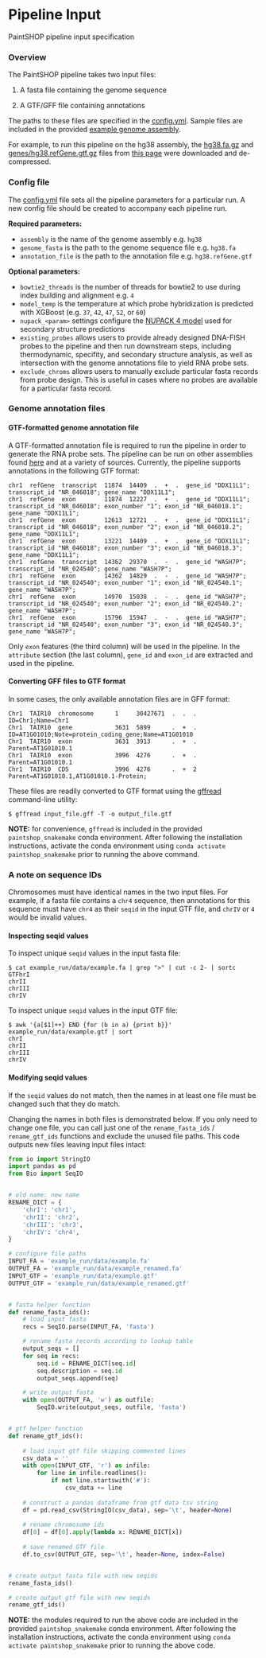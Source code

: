 # Pipeline Input

PaintSHOP pipeline input specification

### Overview

The PaintSHOP pipeline takes two input files: 

1. A fasta file containing the genome sequence

2. A GTF/GFF file containing annotations

The paths to these files are specified in the [config.yml](../example_run/config.yml). Sample files are included in the provided [example genome assembly](../example_run/data/). 

For example, to run this pipeline on the hg38 assembly, the [hg38.fa.gz](http://hgdownload.soe.ucsc.edu/goldenPath/hg38/bigZips/hg38.fa.gz) and [genes/hg38.refGene.gtf.gz](http://hgdownload.soe.ucsc.edu/goldenPath/hg38/bigZips/genes/hg38.refGene.gtf.gz) files from [this page](https://hgdownload.soe.ucsc.edu/goldenPath/hg38/bigZips/) were downloaded and de-compressed. 

### Config file

The [config.yml](../example_run/config.yml) file sets all the pipeline parameters for a particular run. A new config file should be created to accompany each pipeline run.

**Required parameters:**

* `assembly` is the name of the genome assembly e.g. `hg38`
* `genome_fasta` is the path to the genome sequence file e.g. `hg38.fa`
* `annotation_file` is the path to the annotation file e.g. `hg38.refGene.gtf`

**Optional parameters:**

* `bowtie2_threads` is the number of threads for bowtie2 to use during index building and alignment e.g. `4`
* `model_temp` is the temperature at which probe hybridization is predicted with XGBoost (e.g. `37`, `42`, `47`, `52`, or `60`)
* `nupack_<param>` settings configure the [NUPACK 4 model](https://piercelab-caltech.github.io/nupack-docs/model/#model-specification) used for secondary structure predictions
* `existing_probes` allows users to provide already designed DNA-FISH probes to the pipeline and then run downstream steps, including thermodynamic, specifity, and secondary structure analysis, as well as intersection with the genome annotations file to yield RNA probe sets.
* `exclude_chroms` allows users to manually exclude particular fasta records from probe design. This is useful in cases where no probes are available for a particular fasta record.

### Genome annotation files

#### GTF-formatted genome annotation file

A GTF-formatted annotation file is required to run the pipeline in order to generate the RNA probe sets. The pipeline can be run on other assemblies found [here](https://hgdownload.soe.ucsc.edu/downloads.html) and at a variety of sources. Currently, the pipeline supports annotations in the following GTF format:

```
chr1  refGene  transcript  11874  14409  .  +  .  gene_id "DDX11L1"; transcript_id "NR_046018"; gene_name "DDX11L1";
chr1  refGene  exon        11874  12227  .  +  .  gene_id "DDX11L1"; transcript_id "NR_046018"; exon_number "1"; exon_id "NR_046018.1"; gene_name "DDX11L1";
chr1  refGene  exon        12613  12721  .  +  .  gene_id "DDX11L1"; transcript_id "NR_046018"; exon_number "2"; exon_id "NR_046018.2"; gene_name "DDX11L1";
chr1  refGene  exon        13221  14409  .  +  .  gene_id "DDX11L1"; transcript_id "NR_046018"; exon_number "3"; exon_id "NR_046018.3"; gene_name "DDX11L1";
chr1  refGene  transcript  14362  29370  .  -  .  gene_id "WASH7P"; transcript_id "NR_024540"; gene_name "WASH7P";
chr1  refGene  exon        14362  14829  .  -  .  gene_id "WASH7P"; transcript_id "NR_024540"; exon_number "1"; exon_id "NR_024540.1"; gene_name "WASH7P";
chr1  refGene  exon        14970  15038  .  -  .  gene_id "WASH7P"; transcript_id "NR_024540"; exon_number "2"; exon_id "NR_024540.2"; gene_name "WASH7P";
chr1  refGene  exon        15796  15947  .  -  .  gene_id "WASH7P"; transcript_id "NR_024540"; exon_number "3"; exon_id "NR_024540.3"; gene_name "WASH7P";
```

Only `exon` features (the third column) will be used in the pipeline. In the `attribute` section (the last column), `gene_id` and `exon_id` are extracted and used in the pipeline. 

#### Converting GFF files to GTF format

In some cases, the only available annotation files are in GFF format:

```
Chr1  TAIR10  chromosome      1     30427671  .  .  .  ID=Chr1;Name=Chr1
Chr1  TAIR10  gene            3631  5899      .  +  .  ID=AT1G01010;Note=protein_coding_gene;Name=AT1G01010
Chr1  TAIR10  exon            3631  3913      .  +  .  Parent=AT1G01010.1
Chr1  TAIR10  exon            3996  4276      .  +  .  Parent=AT1G01010.1
Chr1  TAIR10  CDS             3996  4276      .  +  2  Parent=AT1G01010.1,AT1G01010.1-Protein;
```

These files are readily converted to GTF format using the [gffread](http://ccb.jhu.edu/software/stringtie/gff.shtml#gffread) command-line utility: 

```
$ gffread input_file.gff -T -o output_file.gtf
```

**NOTE:** for convenience, `gffread` is included in the provided `paintshop_snakemake` conda environment.
After following the installation instructions, activate the conda environment using `conda activate paintshop_snakemake` 
prior to running the above command.

### A note on sequence IDs

Chromosomes must have identical names in the two input files. For example, if a fasta file contains a `chr4` sequence, then annotations for this sequence must have `chr4` as their `seqid` in the input GTF file, and `chrIV` or `4` would be invalid values. 

#### Inspecting seqid values

To inspect unique `seqid` values in the input fasta file:

```
$ cat example_run/data/example.fa | grep ">" | cut -c 2- | sortc
GTFhrI
chrII
chrIII
chrIV
```

To inspect unique `seqid` values in the input GTF file:

```
$ awk '{a[$1]++} END {for (b in a) {print b}}' example_run/data/example.gtf | sort
chrI
chrII
chrIII
chrIV
```

#### Modifying seqid values

If the `seqid` values do not match, then the names in at least one file must be changed such that they do match.

Changing the names in both files is demonstrated below. If you only need to change one file, you can 
call just one of the `rename_fasta_ids` / `rename_gtf_ids` functions and exclude the unused file paths. This code outputs new files leaving input files intact:

```python
from io import StringIO
import pandas as pd
from Bio import SeqIO


# old name: new name
RENAME_DICT = {
    'chrI': 'chr1',
    'chrII': 'chr2',
    'chrIII': 'chr3',
    'chrIV': 'chr4',
}

# configure file paths
INPUT_FA = 'example_run/data/example.fa'
OUTPUT_FA = 'example_run/data/example_renamed.fa'
INPUT_GTF = 'example_run/data/example.gtf'
OUTPUT_GTF = 'example_run/data/example_renamed.gtf'


# fasta helper function
def rename_fasta_ids():
    # load input fasta
    recs = SeqIO.parse(INPUT_FA, 'fasta')

    # rename fasta records according to lookup table
    output_seqs = []
    for seq in recs:
        seq.id = RENAME_DICT[seq.id]
        seq.description = seq.id
        output_seqs.append(seq)   

    # write output fasta
    with open(OUTPUT_FA, 'w') as outfile:
        SeqIO.write(output_seqs, outfile, 'fasta')


# gtf helper function
def rename_gtf_ids():
    
    # load input gtf file skipping commented lines
    csv_data = ''
    with open(INPUT_GTF, 'r') as infile:
        for line in infile.readlines():
            if not line.startswith('#'):
                csv_data += line
    
    # construct a pandas dataframe from gtf data tsv string
    df = pd.read_csv(StringIO(csv_data), sep='\t', header=None)
    
    # rename chromosome ids
    df[0] = df[0].apply(lambda x: RENAME_DICT[x])
    
    # save renamed GTF file
    df.to_csv(OUTPUT_GTF, sep='\t', header=None, index=False)


# create output fasta file with new seqids
rename_fasta_ids()

# create output gtf file with new seqids
rename_gtf_ids()
```

**NOTE:** the modules required to run the above code are included in the provided `paintshop_snakemake` conda environment.
After following the installation instructions, activate the conda environment using `conda activate paintshop_snakemake` 
prior to running the above code.
